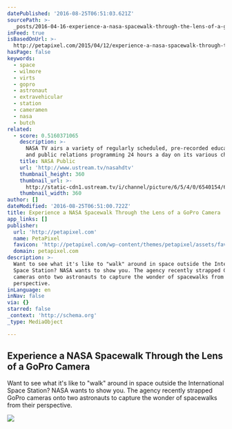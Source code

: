 ```yaml
---
datePublished: '2016-08-25T06:51:03.621Z'
sourcePath: >-
  _posts/2016-04-16-experience-a-nasa-spacewalk-through-the-lens-of-a-gopro-came.md
inFeed: true
isBasedOnUrl: >-
  http://petapixel.com/2015/04/12/experience-a-nasa-spacewalk-through-the-lens-of-a-gopro-camera/
hasPage: false
keywords:
  - space
  - wilmore
  - virts
  - gopro
  - astronaut
  - extravehicular
  - station
  - cameramen
  - nasa
  - butch
related:
  - score: 0.5160371065
    description: >-
      NASA TV airs a variety of regularly scheduled, pre-recorded educational
      and public relations programming 24 hours a day on its various channels.
    title: NASA Public
    url: 'http://www.ustream.tv/nasahdtv'
    thumbnail_height: 360
    thumbnail_url: >-
      http://static-cdn1.ustream.tv/i/channel/picture/6/5/4/0/6540154/6540154_nasatv_public_hr_1330361732,640x360,b:1.jpg
    thumbnail_width: 360
author: []
dateModified: '2016-08-25T06:51:00.722Z'
title: Experience a NASA Spacewalk Through the Lens of a GoPro Camera
app_links: []
publisher:
  url: 'http://petapixel.com'
  name: PetaPixel
  favicon: 'http://petapixel.com/wp-content/themes/petapixel/assets/favicon.ico'
  domain: petapixel.com
description: >-
  Want to see what it's like to "walk" around in space outside the International
  Space Station? NASA wants to show you. The agency recently strapped GoPro
  cameras onto two astronauts to capture the wonder of spacewalks from their
  perspective.
inLanguage: en
inNav: false
via: {}
starred: false
_context: 'http://schema.org'
_type: MediaObject

---
```

<article style=""><h1>Experience a NASA Spacewalk Through the Lens of a GoPro Camera</h1><p>Want to see what it's like to "walk" around in space outside the International Space Station? NASA wants to show you. The agency recently strapped GoPro cameras onto two astronauts to capture the wonder of spacewalks from their perspective.</p><img src="http://petapixel.com/assets/uploads/2015/04/spacewalk.jpg" /></article>